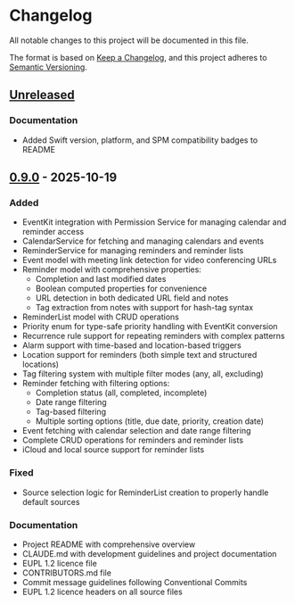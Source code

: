 # Changelog

All notable changes to this project will be documented in this file.

The format is based on [Keep a Changelog](https://keepachangelog.com/en/1.1.0/),
and this project adheres to [Semantic Versioning](https://semver.org/spec/v2.0.0.html).

## [Unreleased]

### Documentation
- Added Swift version, platform, and SPM compatibility badges to README

## [0.9.0] - 2025-10-19

### Added

- EventKit integration with Permission Service for managing calendar and reminder access
- CalendarService for fetching and managing calendars and events
- ReminderService for managing reminders and reminder lists
- Event model with meeting link detection for video conferencing URLs
- Reminder model with comprehensive properties:
  - Completion and last modified dates
  - Boolean computed properties for convenience
  - URL detection in both dedicated URL field and notes
  - Tag extraction from notes with support for hash-tag syntax
- ReminderList model with CRUD operations
- Priority enum for type-safe priority handling with EventKit conversion
- Recurrence rule support for repeating reminders with complex patterns
- Alarm support with time-based and location-based triggers
- Location support for reminders (both simple text and structured locations)
- Tag filtering system with multiple filter modes (any, all, excluding)
- Reminder fetching with filtering options:
  - Completion status (all, completed, incomplete)
  - Date range filtering
  - Tag-based filtering
  - Multiple sorting options (title, due date, priority, creation date)
- Event fetching with calendar selection and date range filtering
- Complete CRUD operations for reminders and reminder lists
- iCloud and local source support for reminder lists

### Fixed

- Source selection logic for ReminderList creation to properly handle default sources

### Documentation

- Project README with comprehensive overview
- CLAUDE.md with development guidelines and project documentation
- EUPL 1.2 licence file
- CONTRIBUTORS.md file
- Commit message guidelines following Conventional Commits
- EUPL 1.2 licence headers on all source files

[unreleased]: https://codeberg.org/oliverandrich/KinjoCore/compare/v0.9.0...HEAD
[0.9.0]: https://codeberg.org/oliverandrich/KinjoCore/releases/tag/v0.9.0
